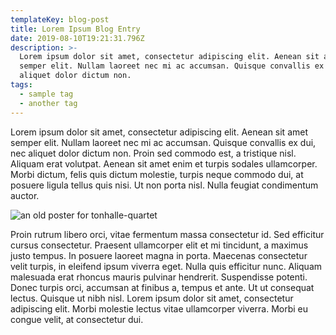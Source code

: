 ```yaml
---
templateKey: blog-post
title: Lorem Ipsum Blog Entry
date: 2019-08-10T19:21:31.796Z
description: >-
  Lorem ipsum dolor sit amet, consectetur adipiscing elit. Aenean sit amet
  semper elit. Nullam laoreet nec mi ac accumsan. Quisque convallis ex dui, nec
  aliquet dolor dictum non.
tags:
  - sample tag
  - another tag
---
```

Lorem ipsum dolor sit amet, consectetur adipiscing elit. Aenean sit amet semper elit. Nullam laoreet nec mi ac accumsan. Quisque convallis ex dui, nec aliquet dolor dictum non. Proin sed commodo est, a tristique nisl. Aliquam erat volutpat. Aenean sit amet enim et turpis sodales ullamcorper. Morbi dictum, felis quis dictum molestie, turpis neque commodo dui, at posuere ligula tellus quis nisi. Ut non porta nisl. Nulla feugiat condimentum auctor.

![an old poster for tonhalle-quartet](/img/tonhalle-quartet.jpeg)

Proin rutrum libero orci, vitae fermentum massa consectetur id. Sed efficitur cursus consectetur. Praesent ullamcorper elit et mi tincidunt, a maximus justo tempus. In posuere laoreet magna in porta. Maecenas consectetur velit turpis, in eleifend ipsum viverra eget. Nulla quis efficitur nunc. Aliquam malesuada erat rhoncus mauris pulvinar hendrerit. Suspendisse potenti. Donec turpis orci, accumsan at finibus a, tempus et ante. Ut ut consequat lectus. Quisque ut nibh nisl. Lorem ipsum dolor sit amet, consectetur adipiscing elit. Morbi molestie lectus vitae ullamcorper viverra. Morbi eu congue velit, at consectetur dui.
